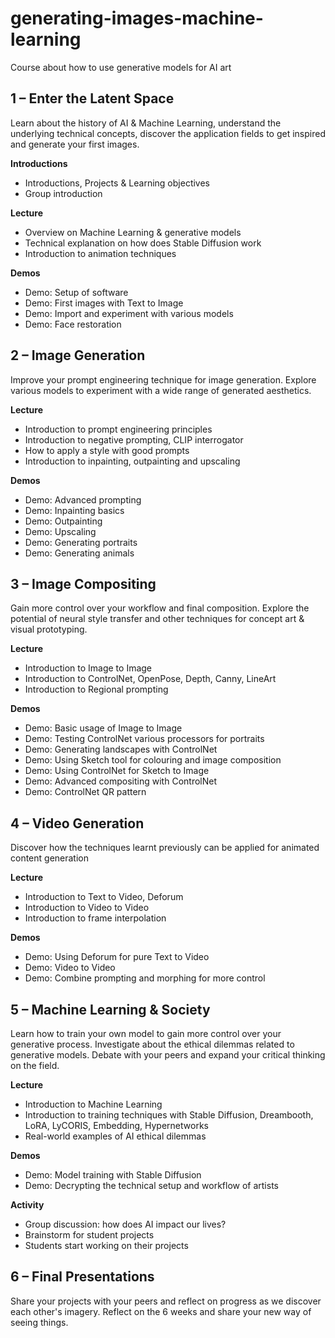 # generating-images-machine-learning
Course about how to use generative models for AI art

## 1 – Enter the Latent Space
Learn about the history of AI & Machine Learning, understand the underlying technical concepts, discover the application fields to get inspired and generate your first images.

**Introductions**

- Introductions, Projects & Learning objectives
- Group introduction

**Lecture**

- Overview on Machine Learning & generative models
- Technical explanation on how does Stable Diffusion work
- Introduction to animation techniques

**Demos**

- Demo: Setup of software
- Demo: First images with Text to Image
- Demo: Import and experiment with various models
- Demo: Face restoration

## 2 – Image Generation
Improve your prompt engineering technique for image generation. Explore various models to experiment with a wide range of generated aesthetics.

**Lecture**

- Introduction to prompt engineering principles
- Introduction to negative prompting, CLIP interrogator
- How to apply a style with good prompts
- Introduction to inpainting, outpainting and upscaling

**Demos**

- Demo: Advanced prompting
- Demo: Inpainting basics
- Demo: Outpainting
- Demo: Upscaling
- Demo: Generating portraits
- Demo: Generating animals

## 3 – Image Compositing
Gain more control over your workflow and final composition. Explore the potential of neural style transfer and other techniques for concept art & visual prototyping.

**Lecture**

- Introduction to Image to Image
- Introduction to ControlNet, OpenPose, Depth, Canny, LineArt
- Introduction to Regional prompting

**Demos**

- Demo: Basic usage of Image to Image
- Demo: Testing ControlNet various processors for portraits
- Demo: Generating landscapes with ControlNet
- Demo: Using Sketch tool for colouring and image composition
- Demo: Using ControlNet for Sketch to Image
- Demo: Advanced compositing with ControlNet
- Demo: ControlNet QR pattern

## 4 – Video Generation
Discover how the techniques learnt previously can be applied for animated content generation

**Lecture**

- Introduction to Text to Video, Deforum
- Introduction to Video to Video
- Introduction to frame interpolation

**Demos**

- Demo: Using Deforum for pure Text to Video
- Demo: Video to Video
- Demo: Combine prompting and morphing for more control

## 5 – Machine Learning & Society
Learn how to train your own model to gain more control over your generative process. Investigate about the ethical dilemmas related to generative models. Debate with your peers and expand your critical thinking on the field.

**Lecture**

- Introduction to Machine Learning
- Introduction to training techniques with Stable Diffusion, Dreambooth, LoRA, LyCORIS, Embedding, Hypernetworks
- Real-world examples of AI ethical dilemmas

**Demos**
- Demo: Model training with Stable Diffusion
- Demo: Decrypting the technical setup and workflow of artists

**Activity**
- Group discussion: how does AI impact our lives?
- Brainstorm for student projects
- Students start working on their projects

## 6 – Final Presentations
Share your projects with your peers and reflect on progress as we discover each other's imagery. Reflect on the 6 weeks and share your new way of seeing things.
